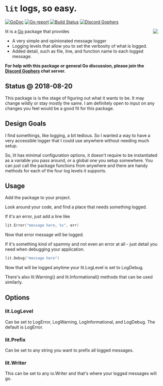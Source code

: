 `lit` logs, so easy.
====
[![GoDoc](https://godoc.org/github.com/bwmarrin/lit?status.svg)](https://godoc.org/github.com/bwmarrin/lit) [![Go report](http://goreportcard.com/badge/bwmarrin/lit)](http://goreportcard.com/report/bwmarrin/lit) [![Build Status](https://travis-ci.org/bwmarrin/lit.svg?branch=master)](https://travis-ci.org/bwmarrin/lit) [![Discord Gophers](https://img.shields.io/badge/Discord%20Gophers-%23info-blue.svg)](https://discord.gg/0f1SbxBZjYq9jLBk)

<img align="right" src="https://source.unsplash.com/400x300/?log,fire">

lit is a [Go](https://golang.org/) package that provides
* A very simple and opinionated message logger
* Logging levels that allow you to set the verbosity of what is logged.
* Added detail, such as file, line, and function name to each logged message.

**For help with this package or general Go discussion, please join the [Discord 
Gophers](https://discord.gg/0f1SbxBZjYq9jLBk) chat server.**

## Status @ 2018-08-20
This package is is the stage of figuring out what it wants to be. It may change
wildly or stay mostly the same.  I am definitely open to input on any changes 
you feel would be a good fit for this package.

## Design Goals
I find somethings, like logging, a bit tedious.  So I wanted a way to have a
very accessible logger that I could use anywhere without needing much setup.  

So, lit has minimal configuration options, it doesn't require to be instantiated
as a variable you pass around, or a global one you setup somewhere.  You can just
call the package functions from anywhere and there are handy methods for each of
the four log levels it supports.

## Usage

Add the package to your project.

Look around your code, and find a place that needs something logged.

If it's an error, just add a line like

```go
lit.Error("message here, %s", err)
```

Now that error message will be logged.  

If it's something kind of spammy and not
even an error at all - just detail you need when debugging your application.


```go
lit.Debug("message here")
```

Now that will be logged anytime your lit.LogLevel is set to LogDebug.

There's also lit.Warning() and lit.Informational() methods that can be used 
similarly.

## Options

### lit.LogLevel
Can be set to LogError, LogWarning, LogInformational, and LogDebug.  The default 
is LogError.

### lit.Prefix
Can be set to any string you want to prefix all logged messages.

### lit.Writer
This can be set to any io.Writer and that's where your logged messages will go.

